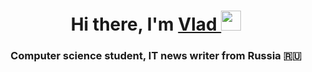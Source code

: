 <h1 align="center">Hi there, I'm 
  <a href="..." target="_blank">Vlad
  </a> 
  <img src="https://github.com/blackcater/blackcater/raw/main/images/Hi.gif"    height="32"/>  
</h1>
<h3 align="center">Computer science student, IT news writer from Russia 🇷🇺</h3>
